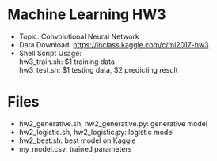 # Machine Learning HW3
- Topic: Convolutional Neural Network
- Data Download: https://inclass.kaggle.com/c/ml2017-hw3 
- Shell Script Usage:    
	hw3_train.sh: $1 training data   
	hw3_test.sh: $1 testing data, $2 predicting result   


# Files
- hw2_generative.sh, hw2_generative.py: generative model
- hw2_logistic.sh, hw2_logistic.py: logistic model
- hw2_best.sh: best model on Kaggle
- my_model.csv: trained parameters
